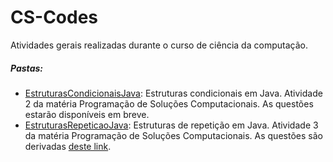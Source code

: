 # CS-Codes
Atividades gerais realizadas durante o curso de ciência da computação.
##### Pastas:
- [EstruturasCondicionaisJava](https://github.com/MattNogueira/CS-Codes/tree/main/EstruturasCondicionaisJava): Estruturas condicionais em Java. Atividade 2 da matéria Programação de Soluções Computacionais. As questões estarão disponíveis em breve.
- [EstruturasRepeticaoJava](https://github.com/MattNogueira/CS-Codes/tree/main/EstruturasRepeticaoJava): Estruturas de repetição em Java. Atividade 3 da matéria Programação de Soluções Computacionais. As questões são derivadas [deste link](https://wiki.python.org.br/EstruturaDeRepeticao).

